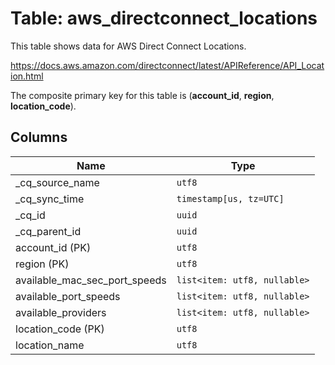# Table: aws_directconnect_locations

This table shows data for AWS Direct Connect Locations.

https://docs.aws.amazon.com/directconnect/latest/APIReference/API_Location.html

The composite primary key for this table is (**account_id**, **region**, **location_code**).

## Columns

| Name          | Type          |
| ------------- | ------------- |
|_cq_source_name|`utf8`|
|_cq_sync_time|`timestamp[us, tz=UTC]`|
|_cq_id|`uuid`|
|_cq_parent_id|`uuid`|
|account_id (PK)|`utf8`|
|region (PK)|`utf8`|
|available_mac_sec_port_speeds|`list<item: utf8, nullable>`|
|available_port_speeds|`list<item: utf8, nullable>`|
|available_providers|`list<item: utf8, nullable>`|
|location_code (PK)|`utf8`|
|location_name|`utf8`|